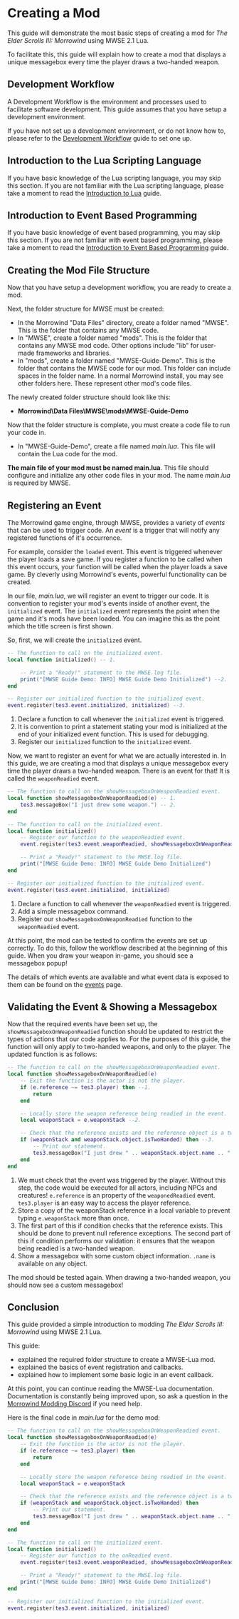 
# Creating a Mod

This guide will demonstrate the most basic steps of creating a mod for *The Elder Scrolls III: Morrowind* using MWSE 2.1 Lua.

To facilitate this, this guide will explain how to create a mod that displays a unique messagebox every time the player draws a two-handed weapon.

## Development Workflow
A Development Workflow is the environment and processes used to facilitate software development. This guide assumes that you have setup a development environment.

If you have not set up a development environment, or do not know how to, please refer to the [Development Workflow](./development-workflows.md) guide to set one up.

## Introduction to the Lua Scripting Language
If you have basic knowledge of the Lua scripting language, you may skip this section. If you are not familiar with the Lua scripting language, please take a moment to read the [Introduction to Lua](./introduction-to-lua.md) guide.

## Introduction to Event Based Programming
If you have basic knowledge of event based programming, you may skip this section. If you are not familiar with event based programming, please take a moment to read the [Introduction to Event Based Programming](./introduction-to-event-based-programming.md) guide.

## Creating the Mod File Structure
Now that you have setup a development workflow, you are ready to create a mod.

Next, the folder structure for MWSE must be created:

- In the Morrowind "Data Files" directory, create a folder named "MWSE". This is the folder that contains any MWSE code.
- In "MWSE", create a folder named "mods". This is the folder that contains any MWSE mod code. Other options include "lib" for user-made frameworks and libraries.
- In "mods", create a folder named "MWSE-Guide-Demo". This is the folder that contains the MWSE code for our mod. This folder can include spaces in the folder name. In a normal Morrowind install, you may see other folders here. These represent other mod's code files.

The newly created folder structure should look like this:

- **Morrowind\\Data Files\\MWSE\\mods\\MWSE-Guide-Demo**

Now that the folder structure is complete, you must create a code file to run your code in.

- In "MWSE-Guide-Demo", create a file named *main.lua*. This file will contain the Lua code for the mod.

**The main file of your mod must be named main.lua**. This file should configure and initialize any other code files in your mod. The name *main.lua* is required by MWSE.


## Registering an Event
The Morrowind game engine, through MWSE, provides a variety of *events* that can be used to trigger code. An *event* is a trigger that will notify any registered functions of it's occurrence.

For example, consider the `loaded` event. This event is triggered whenever the player loads a save game. If you register a function to be called when this event occurs, your function will be called when the player loads a save game. By cleverly using Morrowind's events, powerful functionality can be created.

In our file, *main.lua*, we will register an event to trigger our code. It is convention to register your mod's events inside of another event, the `initialized` event. The `initialized` event represents the point when the game and it's mods have been loaded. You can imagine this as the point which the title screen is first shown.

So, first, we will create the `initialized` event.

```lua linenums="1"
-- The function to call on the initialized event.
local function initialized() -- 1.

    -- Print a "Ready!" statement to the MWSE.log file.
    print("[MWSE Guide Demo: INFO] MWSE Guide Demo Initialized") --2.
end

-- Register our initialized function to the initialized event.
event.register(tes3.event.initialized, initialized) --3.
```

1. Declare a function to call whenever the `initialized` event is triggered.
2. It is convention to print a statement stating your mod is initialized at the end of your initialized event function. This is used for debugging.
3. Register our `initialized` function to the `initialized` event.

Now, we want to register an event for what we are actually interested in. In this guide, we are creating a mod that displays a unique messagebox every time the player draws a two-handed weapon. There is an event for that! It is called the `weaponReadied` event.

```lua linenums="1"
-- The function to call on the showMessageboxOnWeaponReadied event.
local function showMessageboxOnWeaponReadied(e) -- 1.
    tes3.messageBox("I just drew some weapon.") -- 2.
end

-- The function to call on the initialized event.
local function initialized()
    -- Register our function to the weaponReadied event.
    event.register(tes3.event.weaponReadied, showMessageboxOnWeaponReadied) --3.

    -- Print a "Ready!" statement to the MWSE.log file.
    print("[MWSE Guide Demo: INFO] MWSE Guide Demo Initialized")
end

-- Register our initialized function to the initialized event.
event.register(tes3.event.initialized, initialized)
```

1. Declare a function to call whenever the `weaponReadied` event is triggered.
2. Add a simple messagebox command.
3. Register our `showMessageboxOnWeaponReadied` function to the `weaponReadied` event.

At this point, the mod can be tested to confirm the events are set up correctly. To do this, follow the workflow described at the beginning of this guide. When you draw your weapon in-game, you should see a messagebox popup!

The details of which events are available and what event data is exposed to them can be found on the [events](../events/) page.

## Validating the Event & Showing a Messagebox
Now that the required events have been set up, the `showMessageboxOnWeaponReadied` function should be updated to restrict the types of actions that our code applies to. For the purposes of this guide, the function will only apply to two-handed weapons, and only to the player. The updated function is as follows:

```lua linenums="1"
-- The function to call on the showMessageboxOnWeaponReadied event.
local function showMessageboxOnWeaponReadied(e)
    -- Exit the function is the actor is not the player.
    if (e.reference ~= tes3.player) then --1.
        return
    end

    -- Locally store the weapon reference being readied in the event.
    local weaponStack = e.weaponStack --2.

    -- Check that the reference exists and the reference object is a two-handed weapon.
    if (weaponStack and weaponStack.object.isTwoHanded) then --3.
        -- Print our statement.
        tes3.messageBox("I just drew " .. weaponStack.object.name .. ", destroyer of worlds!") --4.
    end
end
```

1. We must check that the event was triggered by the player. Without this step, the code would be executed for all actors, including NPCs and creatures! `e.reference` is an property of the `weaponedReadied` event. `tes3.player` is an easy way to access the player reference.
2. Store a copy of the weaponStack reference in a local variable to prevent typing `e.weaponStack` more than once.
3. The first part of this if condition checks that the reference exists. This should be done to prevent null reference exceptions. The second part of this if condition performs our validation: it ensures that the weapon being readied is a two-handed weapon.
4. Show a messagebox with some custom object information. `.name` is available on any object.

The mod should be tested again. When drawing a two-handed weapon, you should now see a custom messagebox!

## Conclusion
This guide provided a simple introduction to modding *The Elder Scrolls III: Morrowind* using MWSE 2.1 Lua.

This guide:

- explained the required folder structure to create a MWSE-Lua mod.
- explained the basics of event registration and callbacks.
- explained how to implement some basic logic in an event callback.

At this point, you can continue reading the MWSE-Lua documentation. Documentation is constantly being improved upon, so ask a question in the [Morrowind Modding Discord](https://discordapp.com/invite/QDEBbaP) if you need help.

Here is the final code in *main.lua* for the demo mod:

```lua linenums="1"
-- The function to call on the showMessageboxOnWeaponReadied event.
local function showMessageboxOnWeaponReadied(e)
    -- Exit the function is the actor is not the player.
    if (e.reference ~= tes3.player) then
        return
    end

    -- Locally store the weapon reference being readied in the event.
    local weaponStack = e.weaponStack

    -- Check that the reference exists and the reference object is a two-handed weapon.
    if (weaponStack and weaponStack.object.isTwoHanded) then
        -- Print our statement.
        tes3.messageBox("I just drew " .. weaponStack.object.name .. ", destroyer of worlds!")
    end
end

-- The function to call on the initialized event.
local function initialized()
    -- Register our function to the onReadied event.
    event.register(tes3.event.weaponReadied, showMessageboxOnWeaponReadied)

    -- Print a "Ready!" statement to the MWSE.log file.
    print("[MWSE Guide Demo: INFO] MWSE Guide Demo Initialized")
end

-- Register our initialized function to the initialized event.
event.register(tes3.event.initialized, initialized)
```
